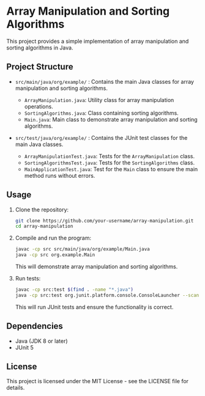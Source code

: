 # Array Manipulation and Sorting Algorithms

This project provides a simple implementation of array manipulation and sorting algorithms in Java.

## Project Structure

- `src/main/java/org/example/` : Contains the main Java classes for array manipulation and sorting algorithms.
    - `ArrayManipulation.java`: Utility class for array manipulation operations.
    - `SortingAlgorithms.java`: Class containing sorting algorithms.
    - `Main.java`: Main class to demonstrate array manipulation and sorting algorithms.

- `src/test/java/org/example/` : Contains the JUnit test classes for the main Java classes.
    - `ArrayManipulationTest.java`: Tests for the `ArrayManipulation` class.
    - `SortingAlgorithmsTest.java`: Tests for the `SortingAlgorithms` class.
    - `MainApplicationTest.java`: Test for the `Main` class to ensure the main method runs without errors.

## Usage

1. Clone the repository:

   ```bash
   git clone https://github.com/your-username/array-manipulation.git
   cd array-manipulation
   ```

2. Compile and run the program:

   ```bash
   javac -cp src src/main/java/org/example/Main.java
   java -cp src org.example.Main
   ```

   This will demonstrate array manipulation and sorting algorithms.

3. Run tests:

   ```bash
   javac -cp src:test $(find . -name "*.java")
   java -cp src:test org.junit.platform.console.ConsoleLauncher --scan-classpath
   ```

   This will run JUnit tests and ensure the functionality is correct.

## Dependencies

- Java (JDK 8 or later)
- JUnit 5

## License

This project is licensed under the MIT License - see the LICENSE file for details.